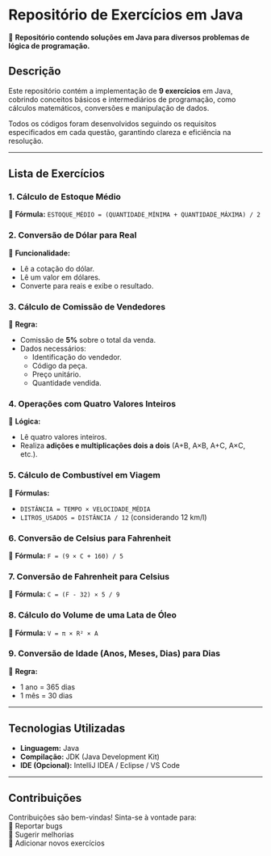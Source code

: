 # **Repositório de Exercícios em Java**  

📌 **Repositório contendo soluções em Java para diversos problemas de lógica de programação.**  

## **Descrição**  
Este repositório contém a implementação de **9 exercícios** em Java, cobrindo conceitos básicos e intermediários de programação, como cálculos matemáticos, conversões e manipulação de dados.  

Todos os códigos foram desenvolvidos seguindo os requisitos especificados em cada questão, garantindo clareza e eficiência na resolução.  

---

## **Lista de Exercícios**  

### **1. Cálculo de Estoque Médio**  
📌 **Fórmula:** `ESTOQUE_MÉDIO = (QUANTIDADE_MÍNIMA + QUANTIDADE_MÁXIMA) / 2`  

### **2. Conversão de Dólar para Real**  
📌 **Funcionalidade:**  
- Lê a cotação do dólar.  
- Lê um valor em dólares.  
- Converte para reais e exibe o resultado.  

### **3. Cálculo de Comissão de Vendedores**  
📌 **Regra:**  
- Comissão de **5%** sobre o total da venda.  
- Dados necessários:  
  - Identificação do vendedor.  
  - Código da peça.  
  - Preço unitário.  
  - Quantidade vendida.  

### **4. Operações com Quatro Valores Inteiros**  
📌 **Lógica:**  
- Lê quatro valores inteiros.  
- Realiza **adições e multiplicações dois a dois** (A+B, A×B, A+C, A×C, etc.).  

### **5. Cálculo de Combustível em Viagem**  
📌 **Fórmulas:**  
- `DISTÂNCIA = TEMPO × VELOCIDADE_MÉDIA`  
- `LITROS_USADOS = DISTÂNCIA / 12` (considerando 12 km/l)  

### **6. Conversão de Celsius para Fahrenheit**  
📌 **Fórmula:** `F = (9 × C + 160) / 5`  

### **7. Conversão de Fahrenheit para Celsius**  
📌 **Fórmula:** `C = (F - 32) × 5 / 9`  

### **8. Cálculo do Volume de uma Lata de Óleo**  
📌 **Fórmula:** `V = π × R² × A`  

### **9. Conversão de Idade (Anos, Meses, Dias) para Dias**  
📌 **Regra:**  
- 1 ano = 365 dias  
- 1 mês = 30 dias  

---

## **Tecnologias Utilizadas**  
- **Linguagem:** Java  
- **Compilação:** JDK (Java Development Kit)  
- **IDE (Opcional):** IntelliJ IDEA / Eclipse / VS Code  

---

## **Contribuições**  
Contribuições são bem-vindas! Sinta-se à vontade para:  
🔹 Reportar bugs  
🔹 Sugerir melhorias  
🔹 Adicionar novos exercícios  
